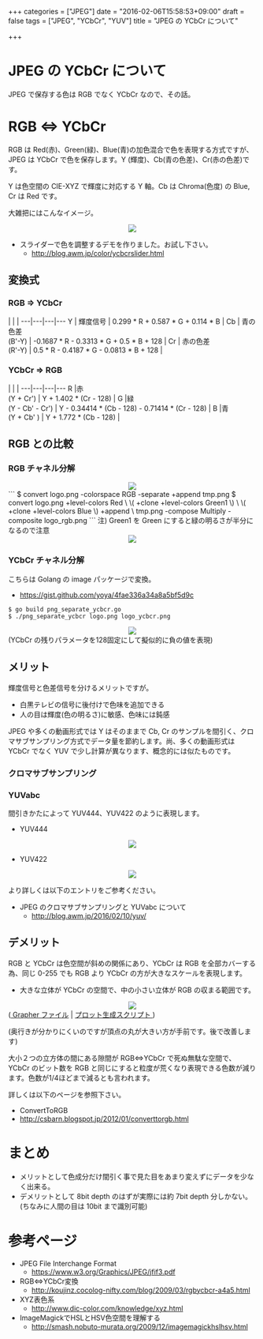 +++
categories = ["JPEG"]
date = "2016-02-06T15:58:53+09:00"
draft = false
tags = ["JPEG", "YCbCr", "YUV"]
title = "JPEG の YCbCr について"

+++

# JPEG の YCbCr について

JPEG で保存する色は RGB でなく YCbCr なので、その話。

# RGB <=> YCbCr

RGB は Red(赤)、Green(緑)、Blue(青)の加色混合で色を表現する方式ですが、JPEG は YCbCr で色を保存します。Y (輝度)、Cb(青の色差)、Cr(赤の色差)です。

Y は色空間の CIE-XYZ で輝度に対応する Y 軸。Cb は Chroma(色度) の Blue, Cr は Red です。

大雑把にはこんなイメージ。
<center> <img src="../ycbcrvolume.png" /> </center>

 * スライダーで色を調整するデモを作りました。お試し下さい。
   * http://blog.awm.jp/color/ycbcrslider.html

## 変換式

### RGB => YCbCr
   |   |   | 
---|---|---|---
Y  | 輝度信号             |  0.299  * R + 0.587  * G + 0.114  * B       |
Cb | 青の色差 <br> (B'-Y) | -0.1687 * R - 0.3313 * G + 0.5    * B + 128 |
Cr | 赤の色差 <br> (R'-Y) |  0.5    * R - 0.4187 * G - 0.0813 * B + 128 |

###  YCbCr => RGB
   |   |   | 
---|---|---|---
R |赤 <br> (Y       + Cr') | Y                        + 1.402   * (Cr - 128) |
G |緑 <br> (Y - Cb' - Cr') | Y - 0.34414 * (Cb - 128) - 0.71414 * (Cr - 128) |
B |青 <br> (Y + Cb'      ) | Y + 1.772   * (Cb - 128)                        |

## RGB との比較

### RGB チャネル分解

<center> <img src="../logo.png" /> </center>
```
$ convert logo.png -colorspace RGB -separate +append tmp.png
$ convert logo.png +level-colors Red \
	\( +clone +level-colors Green1 \) \
	\( +clone +level-colors Blue \) +append \
	tmp.png -compose Multiply -composite  logo_rgb.png
```
注) Green1 を Green にすると緑の明るさが半分になるので注意
<center> <img src="../logo_rgb.png" /> </center>

### YCbCr チャネル分解

こちらは Golang の image パッケージで変換。

 * https://gist.github.com/yoya/4fae336a34a8a5bf5d9c

```
$ go build png_separate_ycbcr.go
$ ./png_separate_ycbcr logo.png logo_ycbcr.png
```
<center> <img src="../logo_ycbcr.png" /> </center>
(YCbCr の残りパラメータを128固定にして擬似的に負の値を表現)

## メリット

輝度信号と色差信号を分けるメリットですが。

 * 白黒テレビの信号に後付けで色味を追加できる
 * 人の目は輝度(色の明るさ)に敏感、色味には鈍感

JPEG や多くの動画形式では Y はそのままで Cb, Cr のサンプルを間引く、クロマサブサンプリング方式でデータ量を節約します。尚、多くの動画形式は YCbCr でなく YUV で少し計算が異なります、概念的には似たものです。

### クロマサブサンプリング

### YUVabc

間引きかたによって YUV444、YUV422 のように表現します。

* YUV444
<center> <img src="../yuv444.png" /> </center>

* YUV422
<center> <img src="../yuv422.png" /> </center>

より詳しくは以下のエントリをご参考ください。

 * JPEG のクロマサブサンプリングと YUVabc について
   * http://blog.awm.jp/2016/02/10/yuv/

## デメリット

RGB と YCbCr は色空間が斜めの関係にあり、YCbCr は RGB を全部カバーする為、同じ 0-255 でも RGB より YCbCr の方が大きなスケールを表現します。

 * 大きな立体が YCbCr の空間で、中の小さい立体が RGB の収まる範囲です。

<center> <img src="../rgb2ycbcr_half.png" /> </center> (<a href="../RGB2YCbCr.gcx"> Grapher ファイル</a> | <a href="../makeVert.phps"> プロット生成スクリプト  </a>)

(奥行きが分かりにくいのですが頂点の丸が大きい方が手前です。後で改善します)

 大小２つの立方体の間にある隙間が RGB<=>YCbCr で死ぬ無駄な空間で、YCbCr のビット数を RGB と同じにすると粒度が荒くなり表現できる色数が減ります。色数が1/4ほどまで減るとも言われます。

詳しくは以下のページを参照下さい。

 * ConvertToRGB
  * http://csbarn.blogspot.jp/2012/01/converttorgb.html

# まとめ

 * メリットとして色成分だけ間引く事で見た目をあまり変えずにデータを少なく出来る。
 * デメリットとして 8bit depth のはずが実際には約 7bit depth 分しかない。(ちなみに人間の目は 10bit まで識別可能)

# 参考ページ

 * JPEG File Interchange Format
   * https://www.w3.org/Graphics/JPEG/jfif3.pdf
 * RGB⇔YCbCr変換
   * http://koujinz.cocolog-nifty.com/blog/2009/03/rgbycbcr-a4a5.html
 * XYZ表色系
   * http://www.dic-color.com/knowledge/xyz.html
 * ImageMagickでHSLとHSV色空間を理解する
   * http://smash.nobuto-murata.org/2009/12/imagemagickhslhsv.html


